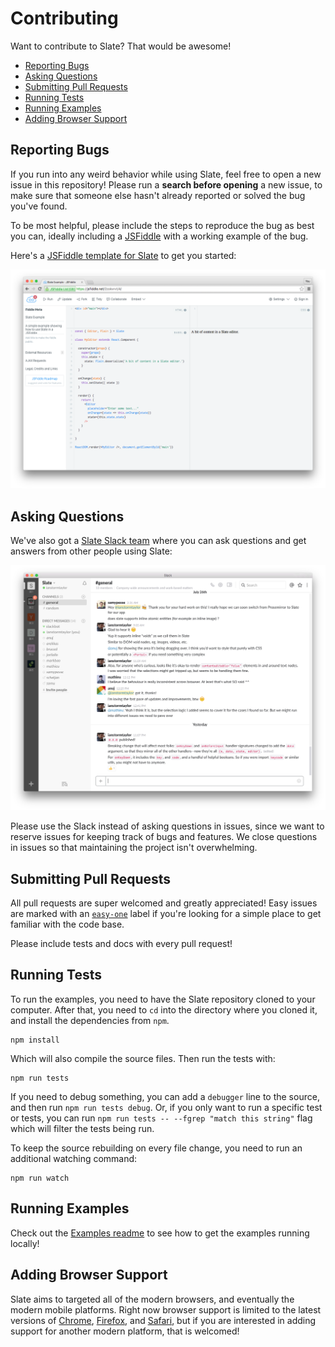 
# Contributing

Want to contribute to Slate? That would be awesome!

- [Reporting Bugs](#reporting-bugs)
- [Asking Questions](#asking-questions)
- [Submitting Pull Requests](#submitting-pull-requests)
- [Running Tests](#running-tests)
- [Running Examples](#running-examples)
- [Adding Browser Support](#adding-browser-support)


## Reporting Bugs

If you run into any weird behavior while using Slate, feel free to open a new issue in this repository! Please run a **search before opening** a new issue, to make sure that someone else hasn't already reported or solved the bug you've found.

To be most helpful, please include the steps to reproduce the bug as best you can, ideally including a [JSFiddle](https://jsfiddle.net/2zokvrvt/7/) with a working example of the bug.

Here's a [JSFiddle template for Slate](https://jsfiddle.net/2zokvrvt/7/) to get you started:

[![](./docs/images/jsfiddle.png)](https://jsfiddle.net/2zokvrvt/7/)


## Asking Questions

We've also got a [Slate Slack team](https://slate-slack.herokuapp.com) where you can ask questions and get answers from other people using Slate:

[![](./docs/images/slack.png)](https://slate-slack.herokuapp.com)

Please use the Slack instead of asking questions in issues, since we want to reserve issues for keeping track of bugs and features. We close questions in issues so that maintaining the project isn't overwhelming.


## Submitting Pull Requests

All pull requests are super welcomed and greatly appreciated! Easy issues are marked with an [`easy-one`](https://github.com/ianstormtaylor/slate/issues?q=is%3Aopen+is%3Aissue+label%3Aeasy-one) label if you're looking for a simple place to get familiar with the code base.

Please include tests and docs with every pull request!


## Running Tests

To run the examples, you need to have the Slate repository cloned to your computer. After that, you need to `cd` into the directory where you cloned it, and install the dependencies from `npm`.

```
npm install
```

Which will also compile the source files. Then run the tests with:

```
npm run tests
```

If you need to debug something, you can add a `debugger` line to the source, and then run `npm run tests debug`. Or, if you only want to run a specific test or tests, you can run `npm run tests -- --fgrep "match this string"` flag which will filter the tests being run.

To keep the source rebuilding on every file change, you need to run an additional watching command:

```
npm run watch
```


## Running Examples

Check out the [Examples readme](./examples) to see how to get the examples running locally!


## Adding Browser Support

Slate aims to targeted all of the modern browsers, and eventually the modern mobile platforms. Right now browser support is limited to the latest versions of [Chrome](https://www.google.com/chrome/browser/desktop/), [Firefox](https://www.mozilla.org/en-US/firefox/new/), and [Safari](http://www.apple.com/safari/), but if you are interested in adding support for another modern platform, that is welcomed!


